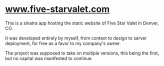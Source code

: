 # www.five-starvalet.com
This is a sinatra app hosting the static website of Five Star Valet in Denver, CO.

It was developed entirely by myself, from context to design to server deployment, for free as a favor to my company's owner.

The project was supposed to take on multiple versions, this being the first, but no capital was manifested to continue.
